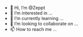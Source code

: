 - 👋 Hi, I’m @Zeppt
- 👀 I’m interested in ...
- 🌱 I’m currently learning ...
- 💞️ I’m looking to collaborate on ...
- 📫 How to reach me ...

<!---
Zeppt/Zeppt is a ✨ special ✨ repository because its `README.md` (this file) appears on your GitHub profile.
You can click the Preview link to take a look at your changes.
--->
